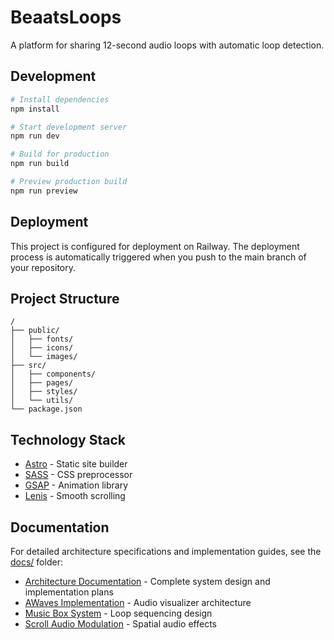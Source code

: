 # BeaatsLoops

A platform for sharing 12-second audio loops with automatic loop detection.

## Development

```bash
# Install dependencies
npm install

# Start development server
npm run dev

# Build for production
npm run build

# Preview production build
npm run preview
```

## Deployment

This project is configured for deployment on Railway. The deployment process is automatically triggered when you push to the main branch of your repository.

## Project Structure

```
/
├── public/
│   ├── fonts/
│   ├── icons/
│   └── images/
├── src/
│   ├── components/
│   ├── pages/
│   ├── styles/
│   └── utils/
└── package.json
```

## Technology Stack

- [Astro](https://astro.build/) - Static site builder
- [SASS](https://sass-lang.com/) - CSS preprocessor
- [GSAP](https://greensock.com/gsap/) - Animation library
- [Lenis](https://github.com/studio-freight/lenis) - Smooth scrolling

## Documentation

For detailed architecture specifications and implementation guides, see the [docs/](./docs/) folder:

- [Architecture Documentation](./docs/README.md) - Complete system design and implementation plans
- [AWaves Implementation](./docs/architecture/AWAVE_IMPLEMENTATION_PLAN.md) - Audio visualizer architecture
- [Music Box System](./docs/architecture/MUSIC_BOX_SYSTEM.md) - Loop sequencing design
- [Scroll Audio Modulation](./docs/architecture/SCROLL_AUDIO_MODULATION.md) - Spatial audio effects